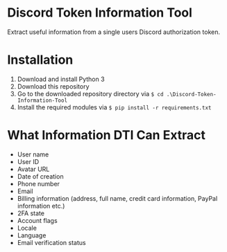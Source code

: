 # Discord Token Information Tool
Extract useful information from a single users Discord authorization token.

# Installation
1. Download and install Python 3
2. Download this repository
3. Go to the downloaded repository directory via `$ cd .\Discord-Token-Information-Tool`
4. Install the required modules via `$ pip install -r requirements.txt`

# What Information DTI Can Extract
- User name
- User ID
- Avatar URL
- Date of creation
- Phone number
- Email
- Billing information (address, full name, credit card information, PayPal information etc.)
- 2FA state
- Account flags
- Locale
- Language
- Email verification status